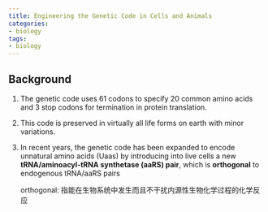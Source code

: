 ```yaml
---
title: Engineering the Genetic Code in Cells and Animals
categories: 
- biology
tags: 
- biology
---
```


## Background
1. The genetic code uses 61 codons to specify 20 common amino acids and 3 stop codons for termination in protein translation.
2. This code is preserved in virtually all life forms on earth with minor variations.
3. In recent years, the genetic code has been expanded to encode unnatural amino acids (Uaas) by introducing into live cells a new **tRNA/aminoacyl-tRNA synthetase (aaRS) pair**, which is **orthogonal** to endogenous tRNA/aaRS pairs

    orthogonal: 指能在生物系统中发生而且不干扰内源性生物化学过程的化学反应
    
## 
